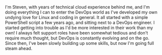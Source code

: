 I'm Steven, with years of technical cloud experience behind me, and I'm doing everything I can to enter the DevOps world as I've developed my own undying love for Linux and coding in general. It all started with a simple PowerShell script a few years ago, and sitting next to a DevOps engineer. I started getting into trouble as I'd be more interested in their work than my own! I always felt support roles have been somewhat tedious and don't require much thought, but DevOps is constantly evolving and on the go. Since then, I've been slowly building up some skills, but now I'm going full steam ahead.
